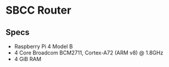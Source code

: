 # SBCC Router

## Specs

- Raspberry Pi 4 Model B
- 4 Core Broadcom BCM2711, Cortex-A72 (ARM v8) @ 1.8GHz
- 4 GiB RAM